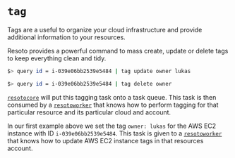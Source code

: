 # `tag`

Tags are a useful to organize your cloud infrastructure and provide additional information to your resources.

Resoto provides a powerful command to mass create, update or delete tags to keep everything clean and tidy.

```bash title="update tag owner of instance i-039e06bb2539e5484 if present, create if new"
$> query id = i-039e06bb2539e5484 | tag update owner lukas
```

```bash title="delete tag owner from instance i-039e06bb2539e5484"
$> query id = i-039e06bb2539e5484 | tag delete owner
```

[`resotocore`](../../concepts/components/core.md) will put this tagging task onto a task queue. This task is then consumed by a [`resotoworker`](../../concepts/components/worker.md) that knows how to perform tagging for that particular resource and its particular cloud and account.

In our first example above we set the tag `owner: lukas` for the AWS EC2 instance with ID `i-039e06bb2539e5484`. This task is given to a [`resotoworker`](../../concepts/components/worker.md) that knows how to update AWS EC2 instance tags in that resources account.
